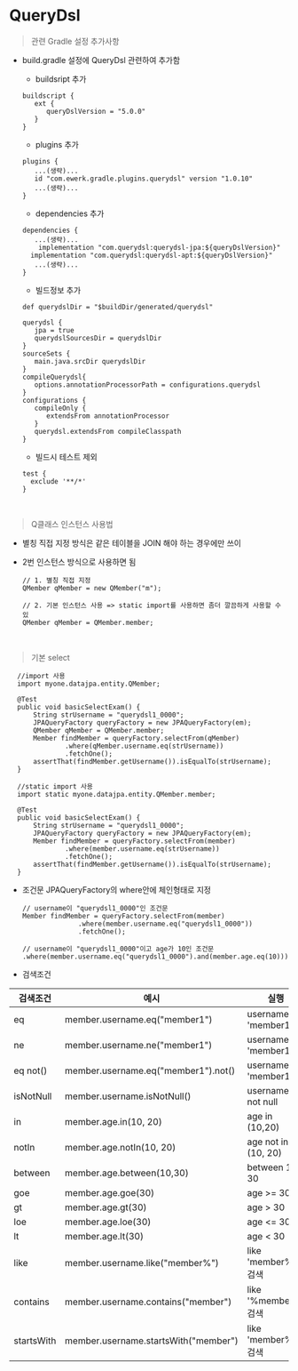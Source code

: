 # QueryDsl

> 관련 Gradle 설정 추가사항
- build.gradle 설정에 QueryDsl 관련하여 추가함
  - buildsript 추가

  ```
  buildscript {
     ext {
        queryDslVersion = "5.0.0"
     }
  }
  ```

  - plugins 추가

  ```
  plugins {
     ...(생략)...
     id "com.ewerk.gradle.plugins.querydsl" version "1.0.10"
     ...(생략)...
  }
  ```

  - dependencies 추가

  ```
  dependencies {
     ...(생략)...
	  implementation "com.querydsl:querydsl-jpa:${queryDslVersion}"
    implementation "com.querydsl:querydsl-apt:${queryDslVersion}"
     ...(생략)...
  }
  ```

  - 빌드정보 추가

  ```
  def querydslDir = "$buildDir/generated/querydsl"

  querydsl {
     jpa = true
     querydslSourcesDir = querydslDir
  }
  sourceSets {
     main.java.srcDir querydslDir
  }
  compileQuerydsl{
     options.annotationProcessorPath = configurations.querydsl
  }
  configurations {
     compileOnly {
        extendsFrom annotationProcessor
     }
     querydsl.extendsFrom compileClasspath
  }
  ```

  - 빌드시 테스트 제외

  ```
  test {
    exclude '**/*'
  }
  ```
<br>

> Q클래스 인스턴스 사용법
- 별칭 직접 지정 방식은 같은 테이블을 JOIN 해야 하는 경우에만 쓰이
- 2번 인스턴스 방식으로 사용하면 됨
  
  ```
  // 1. 별칭 직접 지정
  QMember qMember = new QMember("m");

  // 2. 기본 인스턴스 사용 => static import를 사용하면 좀더 깔끔하게 사용할 수 있
  QMember qMember = QMember.member; 
  ```

<br>

> 기본 select

  ```
    //import 사용 
    import myone.datajpa.entity.QMember;

	@Test
	public void basicSelectExam() {
		String strUsername = "querydsl1_0000";
		JPAQueryFactory queryFactory = new JPAQueryFactory(em);
		QMember qMember = QMember.member;
		Member findMember = queryFactory.selectFrom(qMember)
				.where(qMember.username.eq(strUsername))
				.fetchOne();
		assertThat(findMember.getUsername()).isEqualTo(strUsername);
	}

    //static import 사용 
    import static myone.datajpa.entity.QMember.member;

	@Test
	public void basicSelectExam() {
		String strUsername = "querydsl1_0000";
		JPAQueryFactory queryFactory = new JPAQueryFactory(em);
		Member findMember = queryFactory.selectFrom(member)
				.where(member.username.eq(strUsername))
				.fetchOne();
		assertThat(findMember.getUsername()).isEqualTo(strUsername);
	}
  ```

- 조건문 JPAQueryFactory의 where안에 체인형태로 지정

  ```
  // username이 "querydsl1_0000"인 조건문
  Member findMember = queryFactory.selectFrom(member)
				.where(member.username.eq("querydsl1_0000"))
				.fetchOne();

  // username이 "querydsl1_0000"이고 age가 10인 조건문
  .where(member.username.eq("querydsl1_0000").and(member.age.eq(10)))
  ```

- 검색조건
    
|검색조건|예시|실행|
|------|---|---|
|eq|member.username.eq("member1")|username = 'member1'|
|ne|member.username.ne("member1")|username != 'member1'|
|eq not()|member.username.eq("member1").not()|username != 'member1'|
|isNotNull|member.username.isNotNull()|username is not null|		
|in|member.age.in(10, 20)|age in (10,20)|		
|notIn|member.age.notIn(10, 20)|age not in (10, 20)|
|between|member.age.between(10,30)|between 10, 30|
|goe|member.age.goe(30)|age >= 30|
|gt|member.age.gt(30)|age > 30|
|loe|member.age.loe(30)|age <= 30|
|lt|member.age.lt(30)|age < 30|
|like|member.username.like("member%")|like 'member%' 검색|
|contains|member.username.contains("member")|like '%member%' 검색|
|startsWith|member.username.startsWith("member")|like 'member%' 검색|
  
